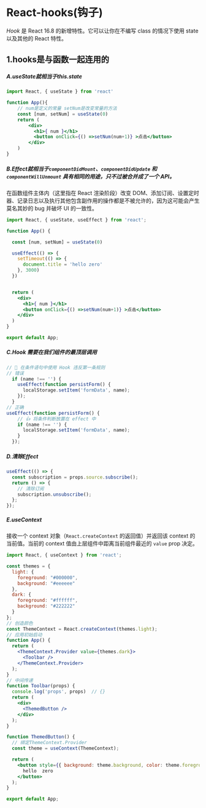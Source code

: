 

# React-hooks(钩子)

*Hook* 是 React 16.8 的新增特性。它可以让你在不编写 class 的情况下使用 state 以及其他的 React 特性。

## 1.hooks是与函数一起连用的

##### A.useState就相当于this.state

```jsx
import React, { useState } from 'react'

function App(){
    // num是定义的常量 setNum是改变常量的方法
    const [num, setNum] = useState(0)
    return (
    	<div>
          <h1>{ num }</h1>
          <button onClick={() =>setNum(num+1)} >点击</button>
        </div>
    )
}
```

##### B.Effect就相当于`componentDidMount`、`componentDidUpdate` 和 `componentWillUnmount` 具有相同的用途，只不过被合并成了一个 API。

在函数组件主体内（这里指在 React 渲染阶段）改变 DOM、添加订阅、设置定时器、记录日志以及执行其他包含副作用的操作都是不被允许的，因为这可能会产生莫名其妙的 bug 并破坏 UI 的一致性。

```jsx
import React, { useState, useEffect } from 'react';

function App() {

  const [num, setNum] = useState(0)

  useEffect(() => {
    setTimeout(() => {
      document.title = 'hello zero'
    }, 3000)
  })


  return (
    <div>
      <h1>{ num }</h1>
      <button onClick={() =>setNum(num+1)} >点击</button>
    </div>
  )
}

export default App;
```

##### C.Hook 需要在我们组件的最顶层调用

```jsx
// 🔴 在条件语句中使用 Hook 违反第一条规则 
// 错误
  if (name !== '') {
    useEffect(function persistForm() {
      localStorage.setItem('formData', name);
    });
  }
// 正确
useEffect(function persistForm() {
    // 👍 将条件判断放置在 effect 中
    if (name !== '') {
      localStorage.setItem('formData', name);
    }
  });
```

##### D.清除Effect

```jsx
useEffect(() => {
  const subscription = props.source.subscribe();
  return () => {
    // 清除订阅
    subscription.unsubscribe();
  };
});
```

##### E.useContext

接收一个 context 对象（`React.createContext` 的返回值）并返回该 context 的当前值。当前的 context 值由上层组件中距离当前组件最近的 `value` prop 决定。

```jsx
import React, { useContext } from 'react';

const themes = {
  light: {
    foreground: "#000000",
    background: "#eeeeee"
  },
  dark: {
    foreground: "#ffffff",
    background: "#222222"
  }
};
// 创造颜色
const ThemeContext = React.createContext(themes.light);
// 应用初始启动
function App() {
  return (
    <ThemeContext.Provider value={themes.dark}>
      <Toolbar />
    </ThemeContext.Provider>
  );
}
// 中间传递
function Toolbar(props) {
  console.log('props', props)  // {}
  return (
    <div>
      <ThemedButton />
    </div>
  );
}

function ThemedButton() {
  // 绑定ThemeContext.Provider
  const theme = useContext(ThemeContext);

  return (
    <button style={{ background: theme.background, color: theme.foreground }}>
      hello  zero
    </button>
  );
}

export default App;
```

